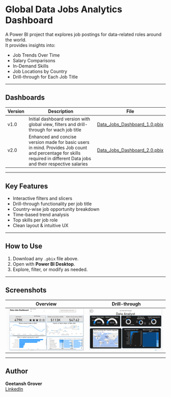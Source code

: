 # Global Data Jobs Analytics Dashboard

A Power BI project that explores job postings for data-related roles around the world.  
It provides insights into:
-  Job Trends Over Time
-  Salary Comparisons
-  In-Demand Skills
-  Job Locations by Country
-  Drill-through for Each Job Title

---

##  Dashboards

| Version | Description | File |
|--------|-------------|------|
| v1.0 | Initial dashboard version with global view, filters and drill-through for wach job title | [Data_Jobs_Dashboard_1.0.pbix](./Data_Jobs_Dashboard_1.0.pbix) |
| v2.0 | Enhanced and concise version made for basic users in mind. Provides Job count and percentage for skills required in different Data jobs and their respective salaries | [Data_Jobs_Dashboard_2.0.pbix](./Data_Jobs_Dashboard_2.0.pbix) |

---

##  Key Features

-  Interactive filters and slicers
-  Drill-through functionality per job title
-  Country-wise job opportunity breakdown
-  Time-based trend analysis
-  Top skills per job role
-  Clean layout & intuitive UX

---

##  How to Use

1. Download any `.pbix` file above.
2. Open with **Power BI Desktop**.
3. Explore, filter, or modify as needed.

---

##  Screenshots



| Overview | Drill-through |
|---------|----------------|
| ![Overview](screenshots/overview.png) | ![Drill](screenshots/drillthrough.png) |


---

##  Author

**Geetansh Grover**  
[LinkedIn](linkedin.com/in/geetansh-grover-90a004252/)   
